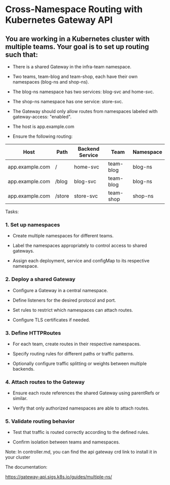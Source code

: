 # Cross-Namespace Routing with Kubernetes Gateway API

## You are working in a Kubernetes cluster with multiple teams. Your goal is to set up routing such that:

- There is a shared Gateway in the infra-team namespace.

- Two teams, team-blog and team-shop, each have their own namespaces (blog-ns and shop-ns).

- The blog-ns namespace has two services: blog-svc and home-svc.

- The shop-ns namespace has one service: store-svc.

- The Gateway should only allow routes from namespaces labeled with gateway-access: "enabled".

- The host is app.example.com

- Ensure the following routing:

|Host               | Path      | Backend Service |           Team            |       Namespace      |  
|-------------------|-----------|-----------------|---------------------------|----------------------|
|app.example.com    |  /	      | home-svc        |  team-blog                |       blog-ns        |
|app.example.com    |  /blog    | blog-svc        |  team-blog                |       blog-ns        |
|app.example.com    |  /store   | store-svc       |  team-shop                |       shop-ns        |


Tasks:

### 1. Set up namespaces

- Create multiple namespaces for different teams.

- Label the namespaces appropriately to control access to shared gateways.

- Assign each deployment, service and configMap to its respective namespace.

### 2. Deploy a shared Gateway

- Configure a Gateway in a central namespace.

- Define listeners for the desired protocol and port.

- Set rules to restrict which namespaces can attach routes.

- Configure TLS certificates if needed.

### 3. Define HTTPRoutes

- For each team, create routes in their respective namespaces.

- Specify routing rules for different paths or traffic patterns.

- Optionally configure traffic splitting or weights between multiple backends.

### 4. Attach routes to the Gateway

- Ensure each route references the shared Gateway using parentRefs or similar.

- Verify that only authorized namespaces are able to attach routes.

### 5. Validate routing behavior

- Test that traffic is routed correctly according to the defined rules.

- Confirm isolation between teams and namespaces.

Note: In controller.md, you can find the api gateway crd link to install it in your cluster

The documentation:

https://gateway-api.sigs.k8s.io/guides/multiple-ns/
